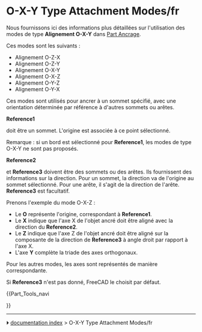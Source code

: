 # O-X-Y Type Attachment Modes/fr
Nous fournissons ici des informations plus détaillées sur l\'utilisation des modes de type **Alignement O-X-Y** dans [Part Ancrage](Part_EditAttachment/fr.md).

Ces modes sont les suivants :

-   Alignement O-Z-X
-   Alignement O-Z-Y
-   Alignement O-X-Y
-   Alignement O-X-Z
-   Alignement O-Y-Z
-   Alignement O-Y-X

Ces modes sont utilisés pour ancrer à un sommet spécifié, avec une orientation déterminée par référence à d\'autres sommets ou arêtes.


**Reference1**

doit être un sommet. L\'origine est associée à ce point sélectionné.

Remarque : si un bord est sélectionné pour **Reference1**, les modes de type O-X-Y ne sont pas proposés.


**Reference2**

et **Reference3** doivent être des sommets ou des arêtes. Ils fournissent des informations sur la direction. Pour un sommet, la direction va de l\'origine au sommet sélectionné. Pour une arête, il s\'agit de la direction de l\'arête. **Reference3** est facultatif.

Prenons l\'exemple du mode O-X-Z :

-   Le **O** représente l\'origine, correspondant à **Reference1**.
-   Le **X** indique que l\'axe X de l\'objet ancré doit être aligné avec la direction du **Reference2**.
-   Le **Z** indique que l\'axe Z de l\'objet ancré doit être aligné sur la composante de la direction de **Reference3** à angle droit par rapport à l\'axe X.
-   L\'axe **Y** complète la triade des axes orthogonaux.

Pour les autres modes, les axes sont représentés de manière correspondante.

Si **Reference3** n\'est pas donné, FreeCAD le choisit par défaut.


{{Part_Tools_navi

}}



---
⏵ [documentation index](../README.md) > O-X-Y Type Attachment Modes/fr
